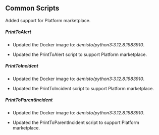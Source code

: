 ## Common Scripts

Added support for Platform marketplace.

##### PrintToAlert
- Updated the Docker image to: *demisto/python3:3.12.8.1983910*.




- Updated the PrintToAlert script to support Platform marketplace.

##### PrintToIncident
- Updated the Docker image to: *demisto/python3:3.12.8.1983910*.




- Updated the PrintToIncident script to support Platform marketplace.

##### PrintToParentIncident
- Updated the Docker image to: *demisto/python3:3.12.8.1983910*.




- Updated the PrintToParentIncident script to support Platform marketplace.

